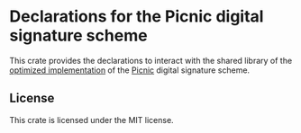 # Declarations for the Picnic digital signature scheme

This crate provides the declarations to interact with the shared library of the [optimized implementation](https://github.com/IAIK/Picnic) of the [Picnic](https://microsoft.github.io/Picnic/) digital signature scheme.

## License

This crate is licensed under the MIT license.
